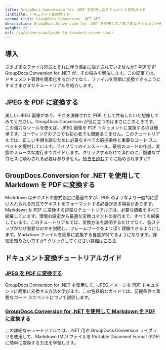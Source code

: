 ```yaml
---
title: GroupDocs.Conversion for .NET を使用したドキュメント変換ガイド
linktitle: ドキュメント変換ガイド
second_title: GroupDocs.Conversion .NET API
description: GroupDocs.Conversion for .NET を使用してさまざまなドキュメント形式を変換する詳細なチュートリアルを確認し、ファイル管理プロセスを効率化します。
weight: 23
url: /ja/conversion/guide-to-document-conversion/
---
```

## 導入

さまざまなファイル形式とそれに伴う混乱に悩まされていませんか? 幸運です! GroupDocs.Conversion for .NET が、その悩みを解決します。この記事では、ドキュメント管理を簡素化するだけでなく、ファイルを簡単に変換できるようにするさまざまなチュートリアルを紹介します。

## JPEG を PDF に変換する

美しい JPEG 画像があり、それを洗練された PDF として共有したいと想像してみてください。GroupDocs.Conversion が役に立つのはまさにこのときです。この強力なツールを使えば、JPEG 画像を PDF ドキュメントに変換するのは簡単です。コーディングのプロでも初心者でも問題ありません。このチュートリアルでは、正しい手順を踏むために必要なすべての前提条件と重要なコード スニペットを提供しています。ライブラリのインストール、最初のコードの作成、変換のスムーズな実行までガイドします。クリックするだけで済むのに、複雑なプロセスに煩わされる必要はありません。[続きを読む](./converting-jpeg-to-pdf/)すぐに始められますか?

## GroupDocs.Conversion for .NET を使用して Markdown を PDF に変換する

Markdown はテキストの書式設定に最適ですが、PDF のようなより一般的に受け入れられる形式でテキストをフォーマットする必要がある場合があります。Markdown を PDF に変換する詳細なチュートリアルでは、必要な情報をすべて網羅しています。環境の設定から最適な変換コマンドの実行まで、すべてを網羅しています。このチュートリアルでは、変換方法を説明するだけでなく、各ステップがなぜ重要なのかを説明し、フレームワークをより深く理解できるようにします。Markdown ファイルを簡単に変換する自信が持てるようになります。詳細を知りたいですか? クリックしてください[詳細はこちら](./convert-markdown-to-pdf/).

## ドキュメント変換チュートリアルガイド
### [JPEG を PDF に変換する](./converting-jpeg-to-pdf/)
GroupDocs.Conversion for .NET を使用して、JPEG イメージを PDF ドキュメントに簡単に変換する方法を学びます。この包括的なガイドでは、前提条件と重要なコード スニペットについて説明します。
### [GroupDocs.Conversion for .NET を使用して Markdown を PDF に変換する](./convert-markdown-to-pdf/)
この詳細なチュートリアルでは、.NET 用の GroupDocs.Conversion ライブラリを使用して、Markdown (MD) ファイルを Portable Document Format (PDF) に簡単に変換する方法を学習します。